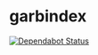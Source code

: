 # garbindex

[![Dependabot Status](https://api.dependabot.com/badges/status?host=github&repo=eltongarbin/garbindex)](https://dependabot.com)
